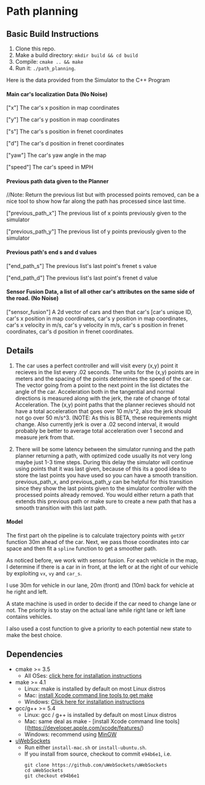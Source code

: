 # Path planning

## Basic Build Instructions

1. Clone this repo.
2. Make a build directory: `mkdir build && cd build`
3. Compile: `cmake .. && make`
4. Run it: `./path_planning`.

Here is the data provided from the Simulator to the C++ Program

#### Main car's localization Data (No Noise)

["x"] The car's x position in map coordinates

["y"] The car's y position in map coordinates

["s"] The car's s position in frenet coordinates

["d"] The car's d position in frenet coordinates

["yaw"] The car's yaw angle in the map

["speed"] The car's speed in MPH

#### Previous path data given to the Planner

//Note: Return the previous list but with processed points removed, can be a nice tool to show how far along
the path has processed since last time. 

["previous_path_x"] The previous list of x points previously given to the simulator

["previous_path_y"] The previous list of y points previously given to the simulator

#### Previous path's end s and d values 

["end_path_s"] The previous list's last point's frenet s value

["end_path_d"] The previous list's last point's frenet d value

#### Sensor Fusion Data, a list of all other car's attributes on the same side of the road. (No Noise)

["sensor_fusion"] A 2d vector of cars and then that car's [car's unique ID, car's x position in map coordinates, car's y position in map coordinates, car's x velocity in m/s, car's y velocity in m/s, car's s position in frenet coordinates, car's d position in frenet coordinates. 

## Details

1. The car uses a perfect controller and will visit every (x,y) point it recieves in the list every
 .02 seconds. The units for the (x,y) points are in meters and the spacing
  of the points determines the speed of the car. The vector going from a
   point to the next point in the list dictates the angle of the car.
    Acceleration both in the tangential and normal directions is measured along
     with the jerk, the rate of change of total Acceleration.
      The (x,y) point paths that the planner recieves should not have a total acceleration
       that goes over 10 m/s^2, also the jerk should not go over 50 m/s^3.
        (NOTE: As this is BETA, these requirements might change. Also currently
         jerk is over a .02 second interval, it would probably be better to average 
         total acceleration over 1 second and measure jerk from that.

2. There will be some latency between the simulator running and the path
 planner returning a path, with optimized code usually its not very long
  maybe just 1-3 time steps. During this delay the simulator will continue
   using points that it was last given, because of this its a good idea
    to store the last points you have used so you can have a smooth transition.
     previous_path_x, and previous_path_y can be helpful for this transition since
      they show the last points given to the simulator controller with the processed
       points already removed. You would either return a path that extends this previous
        path or make sure to create a new path that has a smooth transition with this last path.

#### Model

The first part oh the pipeline is to calculate trajectory points with `getXY` function 30m ahead of the car.
Next, we pass those coordinates into car space and then fit a `spline` function to get a smoother path.

As noticed before, we work with sensor fusion. For each vehicle in the map, I determine if there is a car in 
in front, at the left or at the right of our vehicle by exploiting `vx`, `vy` and `car_s`. 

I use 30m for vehicle in our lane, 20m (front) and (10m) back for vehicle at he right and left.

A state machine is used in order to decide if the car need to change lane or not.
The priority is to stay on the actual lane while right lane or left lane contains vehicles.

I also used a cost function to give a priority to each potential new state to make the best choice. 

## Dependencies

* cmake >= 3.5
  * All OSes: [click here for installation instructions](https://cmake.org/install/)
* make >= 4.1
  * Linux: make is installed by default on most Linux distros
  * Mac: [install Xcode command line tools to get make](https://developer.apple.com/xcode/features/)
  * Windows: [Click here for installation instructions](http://gnuwin32.sourceforge.net/packages/make.htm)
* gcc/g++ >= 5.4
  * Linux: gcc / g++ is installed by default on most Linux distros
  * Mac: same deal as make - [install Xcode command line tools]((https://developer.apple.com/xcode/features/)
  * Windows: recommend using [MinGW](http://www.mingw.org/)
* [uWebSockets](https://github.com/uWebSockets/uWebSockets)
  * Run either `install-mac.sh` or `install-ubuntu.sh`.
  * If you install from source, checkout to commit `e94b6e1`, i.e.
    ```
    git clone https://github.com/uWebSockets/uWebSockets 
    cd uWebSockets
    git checkout e94b6e1
    ```

 